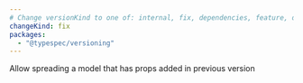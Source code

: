 ```yaml
---
# Change versionKind to one of: internal, fix, dependencies, feature, deprecation, breaking
changeKind: fix
packages:
  - "@typespec/versioning"
---
```


Allow spreading a model that has props added in previous version
